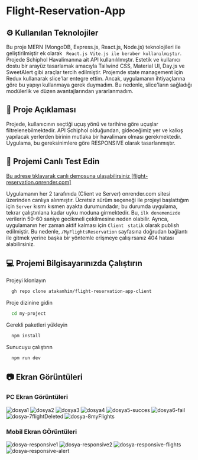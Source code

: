 # Flight-Reservation-App

## ⚙️ Kullanılan Teknolojiler
Bu proje MERN (MongoDB, Express.js, React.js, Node.js) teknolojileri ile geliştirilmiştir ek olarak ` React.js Vite.js ile beraber kullanılmıştır`. 
Projede Schiphol Havalimanına ait API kullanılılmıştır.
Estetik ve kullanıcı dostu bir arayüz tasarlamak amacıyla Tailwind CSS, Material UI, Day.js ve SweetAlert gibi araçlar tercih edilmiştir.
Projemde state management için Redux kullanarak slice'lar entegre ettim. Ancak, uygulamanın ihtiyaçlarına göre bu yapıyı kullanmaya gerek duymadım. Bu nedenle, slice'ların sağladığı modülerlik ve düzen avantajlarından yararlanmadım.

## 📜 Proje Açıklaması
Projede, kullanıcının seçtiği uçuş yönü ve tarihine göre uçuşlar filtrelenebilmektedir. API Schiphol olduğundan, gideceğimiz yer ve kalkış yapılacak yerlerden birinin mutlaka bir havalimanı olması gerekmektedir. Uygulama, bu gereksinimlere göre RESPONSIVE olarak tasarlanmıştır.

## 🌟 Projemi Canlı Test Edin

[Bu adrese tıklayarak canlı demosuna ulaşabilirsiniz [flight-reservation.onrender.com] ](https://flight-reservation.onrender.com/)

 Uygulamanın her 2 tarafınıda (Client ve Server) onrender.com sitesi üzerinden canlıya alınmıştır. Ücretsiz sürüm seçeneği ile projeyi başlattığım için `Server` kısmı kısmen ayakta durumundadır; bu durumda uygulama, tekrar çalıştırılana kadar uyku moduna girmektedir. Bu, `ilk denemenizde` verilerin 50-60 saniye gecikmeli çekilmesine neden olabilir. Ayrıca, uygulamanın her zaman aktif kalması için `Client ` ` statik `  olarak publish edilmiştir. Bu nedenle, `/MyFlightsReservation`  sayfasına doğrudan bağlantı ile gitmek yerine başka bir yöntemle erişmeye çalışırsanız 404 hatası alabilirsiniz.


## 💻 Projemi Bilgisayarınızda Çalıştırın

Projeyi klonlayın

```bash
  gh repo clone atakanhim/flight-reservation-app-client
```

Proje dizinine gidin

```bash
  cd my-project
```

Gerekli paketleri yükleyin

```bash
  npm install
```

Sunucuyu çalıştırın

```bash
  npm run dev   
```

## 📷 Ekran Görüntüleri


 ### PC Ekran Görüntüleri
![dosya1](https://github.com/user-attachments/assets/3981fb7a-eae2-4868-9451-40b0642ee0d2)
![dosya2](https://github.com/user-attachments/assets/24de22d5-e0c0-4700-a8df-1d5351bcacdd)
![dosya3](https://github.com/user-attachments/assets/476a1f59-764f-48ef-9767-dabd85c6d56b)
![dosya4](https://github.com/user-attachments/assets/d1948e71-0872-46e7-8bdb-77d834182c2f)
![dosya5-succes](https://github.com/user-attachments/assets/a76f285d-0564-421f-9879-b4c3ef073f60)
![dosya6-fail](https://github.com/user-attachments/assets/dc17510e-fc32-491b-87f1-d2c62e8d4804)
![dosya-7flightDeleted](https://github.com/user-attachments/assets/6eabc7f5-c18a-48ca-b10c-f35555b31bc6)
![dosya-8myFlights](https://github.com/user-attachments/assets/64029688-5293-497d-8ac0-4fac8743917a)


 ### Mobil Ekran GÖrüntüleri

![dosya-responsive1](https://github.com/user-attachments/assets/4d5764ba-834d-47ca-866f-91d74ebac807)
![dosya-responsive2](https://github.com/user-attachments/assets/9e34e09a-dda7-4adc-a060-b7d92386549f)
![dosya-responsive-flights](https://github.com/user-attachments/assets/13615e7e-1d8a-4008-9482-bb884f7e4551)
![dosya-responsive-alert](https://github.com/user-attachments/assets/44daf291-a97c-494b-9a37-4abe46d5ffe9)
